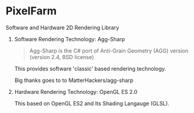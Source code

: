 PixelFarm
=========
Software and Hardware 2D Rendering Library

1. Software Rendering Technology: Agg-Sharp

      >Agg-Sharp is the C# port of Anti-Grain Geometry (AGG)  version (version 2.4, BSD license) 
	
    This provides software 'classic' based rendering technology.

    Big thanks goes to to MatterHackers/agg-sharp

2.  Hardware Rendering Technology: OpenGL ES 2.0
    
    This based on OpenGL ES2 and Its Shading Langauge (GLSL).
    
